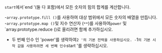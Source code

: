 `start`에서`end '(둘 다 포함)에서 모든 숫자의 힘의 합계를 계산합니다.

-`array.prototype.fill ()`를 사용하여 대상 범위에서 모든 숫자의 배열을 만듭니다.
-`array.prototype.map ()`및 지수 연산자 (`**`)를 사용하여`power` 및`array.prototype.reduce ()로 올리려면 함께 추가하십시오.
- 두 번째 인수 인 'power'를 생략하여`2 '의 기본 전력을 사용하십시오.
-`1`의 기본 시작 값을 사용하려면 세 번째 인수`start '를 생략하십시오.